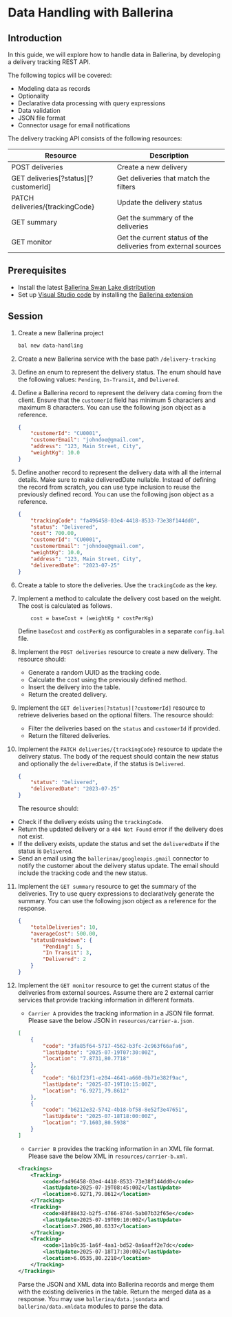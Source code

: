 # Data Handling with Ballerina

## Introduction

In this guide, we will explore how to handle data in Ballerina, by developing a delivery tracking REST API.

The following topics will be covered:
- Modeling data as records
- Optionality
- Declarative data processing with query expressions
- Data validation
- JSON file format
- Connector usage for email notifications

The delivery tracking API consists of the following resources:

|Resource	   | Description  |
|---|---|
| POST deliveries  | Create a new delivery |
| GET deliveries[?status][?customerId]  | Get deliveries that match the filters  |
|  PATCH deliveries/{trackingCode} |  Update the delivery status |
| GET summary |  Get the summary of the deliveries |
| GET monitor |  Get the current status of the deliveries from external sources |

## Prerequisites

- Install the latest [Ballerina Swan Lake distribution](https://ballerina.io/downloads/)
- Set up [Visual Studio code](https://code.visualstudio.com/) by installing the [Ballerina extension](https://ballerina.io/learn/vs-code-extension/)


## Session

1. Create a new Ballerina project
    ``` bash
    bal new data-handling
    ```

2. Create a new Ballerina service with the base path `/delivery-tracking`

3. Define an enum to represent the delivery status. The enum should have the following values: `Pending`, `In-Transit`, and `Delivered`.

4. Define a Ballerina record to represent the delivery data coming from the client. Ensure that the `customerId` field has minimum 5 characters and maximum 8 characters. You can use the following json object as a reference. 

    ```json
    {
        "customerId": "CU0001",
        "customerEmail": "johndoe@gmail.com",
        "address": "123, Main Street, City",
        "weightKg": 10.0
    }
    ```

5. Define another record to represent the delivery data with all the internal details. Make sure to make deliveredDate nullable. Instead of defining the record from scratch, you can use type inclusion to reuse the previously defined record. You can use the following json object as a reference. 

    ```json
    {
        "trackingCode": "fa496458-03e4-4418-8533-73e38f144dd0",
        "status": "Delivered",
        "cost": 700.00,
        "customerId": "CU0001",
        "customerEmail": "johndoe@gmail.com",
        "weightKg": 10.0,
        "address": "123, Main Street, City",
        "deliveredDate": "2023-07-25"
    }
    ```

6. Create a table to store the deliveries. Use the `trackingCode` as the key.
7. Implement a method to calculate the delivery cost based on the weight. The cost is calculated as follows.
    ```ballerina
        cost = baseCost + (weightKg * costPerKg)
    ```
    Define `baseCost` and `costPerKg` as configurables in a separate `config.bal` file.

8. Implement the `POST deliveries` resource to create a new delivery. The resource should:
   - Generate a random UUID as the tracking code.
   - Calculate the cost using the previously defined method.
   - Insert the delivery into the table.
   - Return the created delivery.

9. Implement the `GET deliveries[?status][?customerId]` resource to retrieve deliveries based on the optional filters. The resource should:
   - Filter the deliveries based on the `status` and `customerId` if provided.
   - Return the filtered deliveries.

10. Implement the `PATCH deliveries/{trackingCode}` resource to update the delivery status. The body of the request should contain the new status and optionally the `deliveredDate`, if the status is `Delivered`.

    ```json
    {
        "status": "Delivered",
        "deliveredDate": "2023-07-25"
    }
    ```

    The resource should:

   - Check if the delivery exists using the `trackingCode`.
   - Return the updated delivery or a `404 Not Found` error if the delivery does not exist.
   - If the delivery exists, update the status and set the `deliveredDate` if the status is `Delivered`.
   - Send an email using the `ballerinax/googleapis.gmail` connector to notify the customer about the delivery status update. The email should include the tracking code and the new status.

11. Implement the `GET summary` resource to get the summary of the deliveries. Try to use query expressions to declaratively generate the summary. You can use the following json object as a reference for the response.

    ```json
    {
        "totalDeliveries": 10,
        "averageCost": 500.00,
        "statusBreakdown": {
            "Pending": 5,
            "In Transit": 3,
            "Delivered": 2
        }
    }
    ```

12. Implement the `GET monitor` resource to get the current status of the deliveries from external sources. Assume there are 2 external carrier services that provide tracking information in different formats. 

    - `Carrier A` provides the tracking information in a JSON file format. Please save the below JSON in `resources/carrier-a.json`.

    ```json
    [
        {
            "code": "3fa85f64-5717-4562-b3fc-2c963f66afa6",
            "lastUpdate": "2025-07-19T07:30:00Z",
            "location": "7.8731,80.7718"
        },
        {
            "code": "6b1f23f1-e204-4641-a660-0b71e382f9ac",
            "lastUpdate": "2025-07-19T10:15:00Z",
            "location": "6.9271,79.8612"
        },
        {
            "code": "b6212e32-5742-4b18-bf58-8e52f3e47651",
            "lastUpdate": "2025-07-18T18:00:00Z",
            "location": "7.1603,80.5938"
        }
    ]
    ```

    - `Carrier B` provides the tracking information in an XML file format. Please save the below XML in `resources/carrier-b.xml`.

    ```xml
    <Trackings>
        <Tracking>
            <code>fa496458-03e4-4418-8533-73e38f144dd0</code>
            <lastUpdate>2025-07-19T08:45:00Z</lastUpdate>
            <location>6.9271,79.8612</location>
        </Tracking>
        <Tracking>
            <code>88f88432-b2f5-4766-8744-5ab07b32f65e</code>
            <lastUpdate>2025-07-19T09:10:00Z</lastUpdate>
            <location>7.2906,80.6337</location>
        </Tracking>
        <Tracking>
            <code>11ab9c35-1a6f-4aa1-bd52-0a6aaff2e7dc</code>
            <lastUpdate>2025-07-18T17:30:00Z</lastUpdate>
            <location>6.0535,80.2210</location>
        </Tracking>
    </Trackings>
    ```

    Parse the JSON and XML data into Ballerina records and merge them with the existing deliveries in the table. Return the merged data as a response. You may use `ballerina/data.jsondata` and `ballerina/data.xmldata` modules to parse the data.
